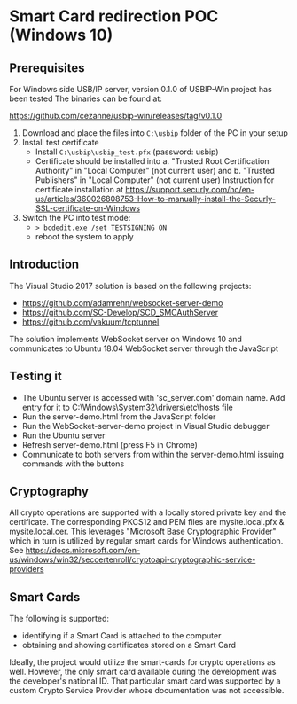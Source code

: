 # Smart Card redirection POC (Windows 10)

## Prerequisites

For Windows side USB/IP server, version 0.1.0 of USBIP-Win project has been tested 
The binaries can be found at:

https://github.com/cezanne/usbip-win/releases/tag/v0.1.0

1. Download and place the files into `C:\usbip` folder of the PC in your setup
2. Install test certificate
    - Install `C:\usbip\usbip_test.pfx` (password: usbip) 
    - Certificate should be installed into
    a. "Trusted Root Certification Authority" in "Local Computer" (not current user) and
    b. "Trusted Publishers" in "Local Computer" (not current user)
    Instruction for certificate installation at https://support.securly.com/hc/en-us/articles/360026808753-How-to-manually-install-the-Securly-SSL-certificate-on-Windows 
3. Switch the PC into test mode:
    - `> bcdedit.exe /set TESTSIGNING ON`
    - reboot the system to apply

## Introduction

The Visual Studio 2017 solution is based on the following projects:
- https://github.com/adamrehn/websocket-server-demo
- https://github.com/SC-Develop/SCD_SMCAuthServer
- https://github.com/vakuum/tcptunnel

The solution implements WebSocket server on Windows 10 and communicates to Ubuntu 18.04 WebSocket server through the JavaScript

## Testing it

 - The Ubuntu server is accessed with 'sc_server.com' domain name. Add entry for it to C:\Windows\System32\drivers\etc\hosts file
 - Run the server-demo.html from the JavaScript folder
 - Run the WebSocket-server-demo project in Visual Studio debugger
 - Run the Ubuntu server
 - Refresh server-demo.html (press F5 in Chrome)
 - Communicate to both servers from within the server-demo.html issuing commands with the buttons

## Cryptography

All crypto operations are supported with a locally stored private key and the certificate. The corresponding PKCS12 and PEM files are mysite.local.pfx & mysite.local.cer. This leverages "Microsoft Base Cryptographic Provider" which in turn is utilized by regular smart cards for Windows authentication.
See https://docs.microsoft.com/en-us/windows/win32/seccertenroll/cryptoapi-cryptographic-service-providers

## Smart Cards

The following is supported:
- identifying if a Smart Card is attached to the computer
- obtaining and showing certificates stored on a Smart Card

Ideally, the project would utilize the smart-cards for crypto operations as well. However, the only smart card available during the development was the developer's national ID. That particular smart card was supported by a custom Crypto Service Provider whose documentation was not accessible.
